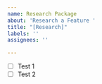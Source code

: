 ```yaml
---
name: Research Package
about: 'Research a Feature '
title: "[Research]"
labels: ''
assignees: ''

---
```


- [ ] Test 1
- [ ] Test 2
